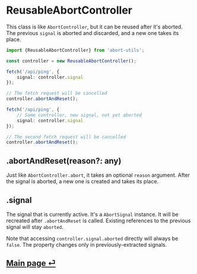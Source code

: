 # ReusableAbortController

This class is like `AbortController`, but it can be reused after it's aborted. The previous `signal` is aborted and discarded, and a new one takes its place.

```ts
import {ReusableAbortController} from 'abort-utils';

const controller = new ReusableAbortController();

fetch('/api/ping', {
	signal: controller.signal
});

// The fetch request will be cancelled
controller.abortAndReset();

fetch('/api/ping', {
	// Same controller, new signal, not yet aborted
	signal: controller.signal
});

// The second fetch request will be cancelled
controller.abortAndReset();
```

## .abortAndReset(reason?: any)

Just like `AbortController.abort`, it takes an optional `reason` argument. After the signal is aborted, a new one is created and takes its place.

## .signal

The signal that is currently active. It's a `AbortSignal` instance. It will be recreated after `.abortAndReset` is called. Existing references to the previous signal will stay `aborted`.

Note that accessing `controller.signal.aborted` directly will always be `false`. The property changes only in previously-extracted signals.

## [Main page ⏎](../readme.md)
